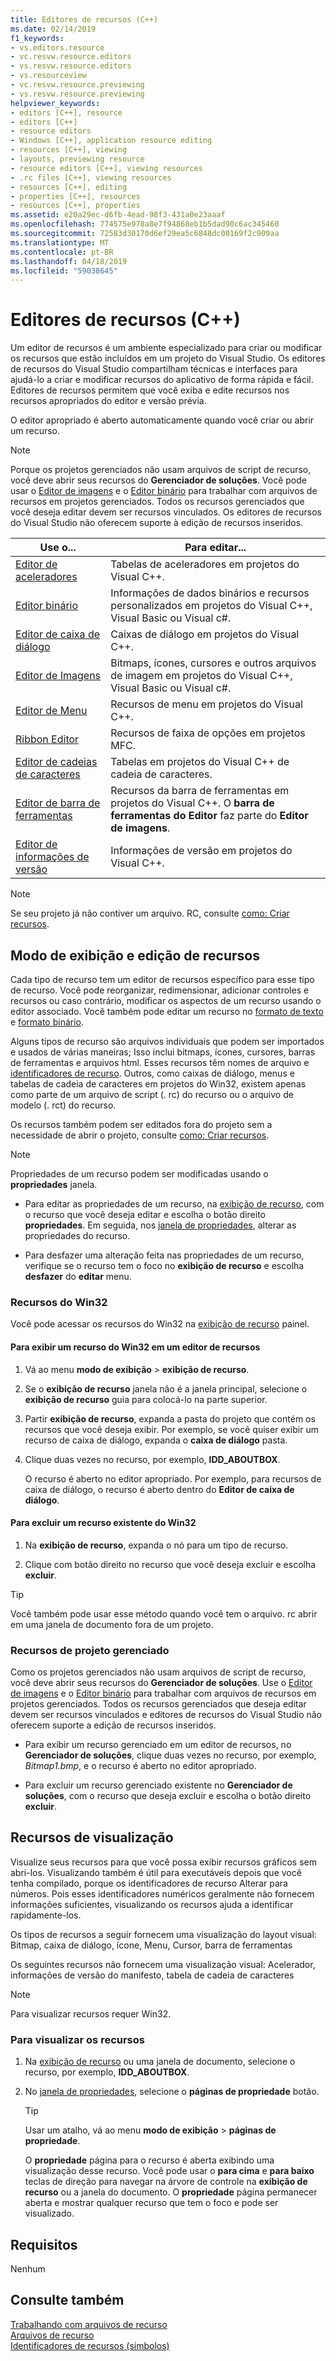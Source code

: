 ```yaml
---
title: Editores de recursos (C++)
ms.date: 02/14/2019
f1_keywords:
- vs.editors.resource
- vc.resvw.resource.editors
- vs.resvw.resource.editors
- vs.resourceview
- vc.resvw.resource.previewing
- vs.resvw.resource.previewing
helpviewer_keywords:
- editors [C++], resource
- editors [C++]
- resource editors
- Windows [C++], application resource editing
- resources [C++], viewing
- layouts, previewing resource
- resource editors [C++], viewing resources
- .rc files [C++], viewing resources
- resources [C++], editing
- properties [C++], resources
- resources [C++], properties
ms.assetid: e20a29ec-d6fb-4ead-98f3-431a0e23aaaf
ms.openlocfilehash: 774575e978a8e7f94868eb1b5dad90c6ac345460
ms.sourcegitcommit: 72583d30170d6ef29ea5c6848dc00169f2c909aa
ms.translationtype: MT
ms.contentlocale: pt-BR
ms.lasthandoff: 04/18/2019
ms.locfileid: "59038645"
---
```

# <a name="resource-editors-c"></a>Editores de recursos (C++)

Um editor de recursos é um ambiente especializado para criar ou modificar os recursos que estão incluídos em um projeto do Visual Studio. Os editores de recursos do Visual Studio compartilham técnicas e interfaces para ajudá-lo a criar e modificar recursos do aplicativo de forma rápida e fácil. Editores de recursos permitem que você exiba e edite recursos nos recursos apropriados do editor e versão prévia.

O editor apropriado é aberto automaticamente quando você criar ou abrir um recurso.

> [!NOTE]
> Porque os projetos gerenciados não usam arquivos de script de recurso, você deve abrir seus recursos do **Gerenciador de soluções**. Você pode usar o [Editor de imagens](../windows/image-editor-for-icons.md) e o [Editor binário](binary-editor.md) para trabalhar com arquivos de recursos em projetos gerenciados. Todos os recursos gerenciados que você deseja editar devem ser recursos vinculados. Os editores de recursos do Visual Studio não oferecem suporte à edição de recursos inseridos.

|Use o...|Para editar...|
|----------------|----------------|
|[Editor de aceleradores](../windows/accelerator-editor.md)|Tabelas de aceleradores em projetos do Visual C++.|
|[Editor binário](binary-editor.md)|Informações de dados binários e recursos personalizados em projetos do Visual C++, Visual Basic ou Visual c#.|
|[Editor de caixa de diálogo](../windows/dialog-editor.md)|Caixas de diálogo em projetos do Visual C++.|
|[Editor de Imagens](../windows/image-editor-for-icons.md)|Bitmaps, ícones, cursores e outros arquivos de imagem em projetos do Visual C++, Visual Basic ou Visual c#.|
|[Editor de Menu](../windows/menu-editor.md)|Recursos de menu em projetos do Visual C++.|
|[Ribbon Editor](../mfc/ribbon-designer-mfc.md)|Recursos de faixa de opções em projetos MFC.|
|[Editor de cadeias de caracteres](../windows/string-editor.md)|Tabelas em projetos do Visual C++ de cadeia de caracteres.|
|[Editor de barra de ferramentas](../windows/toolbar-editor.md)|Recursos da barra de ferramentas em projetos do Visual C++. O **barra de ferramentas do Editor** faz parte do **Editor de imagens**.|
|[Editor de informações de versão](../windows/version-information-editor.md)|Informações de versão em projetos do Visual C++.|

> [!NOTE]
> Se seu projeto já não contiver um arquivo. RC, consulte [como: Criar recursos](../windows/how-to-create-a-resource-script-file.md).

## <a name="view-and-edit-resources"></a>Modo de exibição e edição de recursos

Cada tipo de recurso tem um editor de recursos específico para esse tipo de recurso. Você pode reorganizar, redimensionar, adicionar controles e recursos ou caso contrário, modificar os aspectos de um recurso usando o editor associado. Você também pode editar um recurso no [formato de texto](../windows/how-to-open-a-resource-script-file-in-text-format.md) e [formato binário](../windows/opening-a-resource-for-binary-editing.md).

Alguns tipos de recurso são arquivos individuais que podem ser importados e usados de várias maneiras; Isso inclui bitmaps, ícones, cursores, barras de ferramentas e arquivos html. Esses recursos têm nomes de arquivo e [identificadores de recurso](../windows/symbols-resource-identifiers.md). Outros, como caixas de diálogo, menus e tabelas de cadeia de caracteres em projetos do Win32, existem apenas como parte de um arquivo de script (. rc) do recurso ou o arquivo de modelo (. rct) do recurso.

Os recursos também podem ser editados fora do projeto sem a necessidade de abrir o projeto, consulte [como: Criar recursos](../windows/how-to-open-a-resource-script-file-outside-of-a-project-standalone.md).

> [!NOTE]
> Propriedades de um recurso podem ser modificadas usando o **propriedades** janela.

- Para editar as propriedades de um recurso, na [exibição de recurso](how-to-create-a-resource-script-file.md#create-resources), com o recurso que você deseja editar e escolha o botão direito **propriedades**.  Em seguida, nos [janela de propriedades](/visualstudio/ide/reference/properties-window), alterar as propriedades do recurso.

- Para desfazer uma alteração feita nas propriedades de um recurso, verifique se o recurso tem o foco no **exibição de recurso** e escolha **desfazer** do **editar** menu.

### <a name="win32-resources"></a>Recursos do Win32

Você pode acessar os recursos do Win32 na [exibição de recurso](how-to-create-a-resource-script-file.md#create-resources) painel.

#### <a name="to-view-a-win32-resource-in-a-resource-editor"></a>Para exibir um recurso do Win32 em um editor de recursos

1. Vá ao menu **modo de exibição** > **exibição de recurso**.

1. Se o **exibição de recurso** janela não é a janela principal, selecione o **exibição de recurso** guia para colocá-lo na parte superior.

1. Partir **exibição de recurso**, expanda a pasta do projeto que contém os recursos que você deseja exibir. Por exemplo, se você quiser exibir um recurso de caixa de diálogo, expanda o **caixa de diálogo** pasta.

1. Clique duas vezes no recurso, por exemplo, **IDD_ABOUTBOX**.

   O recurso é aberto no editor apropriado. Por exemplo, para recursos de caixa de diálogo, o recurso é aberto dentro do **Editor de caixa de diálogo**.

#### <a name="to-delete-an-existing-win32-resource"></a>Para excluir um recurso existente do Win32

1. Na **exibição de recurso**, expanda o nó para um tipo de recurso.

1. Clique com botão direito no recurso que você deseja excluir e escolha **excluir**.

> [!TIP]
> Você também pode usar esse método quando você tem o arquivo. rc abrir em uma janela de documento fora de um projeto.

### <a name="managed-project-resources"></a>Recursos de projeto gerenciado

Como os projetos gerenciados não usam arquivos de script de recurso, você deve abrir seus recursos do **Gerenciador de soluções**. Use o [Editor de imagens](../windows/image-editor-for-icons.md) e o [Editor binário](binary-editor.md) para trabalhar com arquivos de recursos em projetos gerenciados. Todos os recursos gerenciados que deseja editar devem ser recursos vinculados e editores de recursos do Visual Studio não oferecem suporte a edição de recursos inseridos.

- Para exibir um recurso gerenciado em um editor de recursos, no **Gerenciador de soluções**, clique duas vezes no recurso, por exemplo, *Bitmap1.bmp*, e o recurso é aberto no editor apropriado.

- Para excluir um recurso gerenciado existente no **Gerenciador de soluções**, com o recurso que deseja excluir e escolha o botão direito **excluir**.

## <a name="preview-resources"></a>Recursos de visualização

Visualize seus recursos para que você possa exibir recursos gráficos sem abri-los. Visualizando também é útil para executáveis depois que você tenha compilado, porque os identificadores de recurso Alterar para números. Pois esses identificadores numéricos geralmente não fornecem informações suficientes, visualizando os recursos ajuda a identificar rapidamente-los.

Os tipos de recursos a seguir fornecem uma visualização do layout visual: Bitmap, caixa de diálogo, ícone, Menu, Cursor, barra de ferramentas

Os seguintes recursos não fornecem uma visualização visual: Acelerador, informações de versão do manifesto, tabela de cadeia de caracteres

> [!NOTE]
> Para visualizar recursos requer Win32.

### <a name="to-preview-resources"></a>Para visualizar os recursos

1. Na [exibição de recurso](how-to-create-a-resource-script-file.md#create-resources) ou uma janela de documento, selecione o recurso, por exemplo, **IDD_ABOUTBOX**.

1. No [janela de propriedades](/visualstudio/ide/reference/properties-window), selecione o **páginas de propriedade** botão.

   > [!TIP]
   > Usar um atalho, vá ao menu **modo de exibição** > **páginas de propriedade**.

   O **propriedade** página para o recurso é aberta exibindo uma visualização desse recurso. Você pode usar o **para cima** e **para baixo** teclas de direção para navegar na árvore de controle na **exibição de recurso** ou a janela do documento. O **propriedade** página permanecer aberta e mostrar qualquer recurso que tem o foco e pode ser visualizado.

## <a name="requirements"></a>Requisitos

Nenhum

## <a name="see-also"></a>Consulte também

[Trabalhando com arquivos de recurso](../windows/working-with-resource-files.md)<br/>
[Arquivos de recurso](../windows/resource-files-visual-studio.md)<br/>
[Identificadores de recursos (símbolos)](../windows/symbols-resource-identifiers.md)<br/>